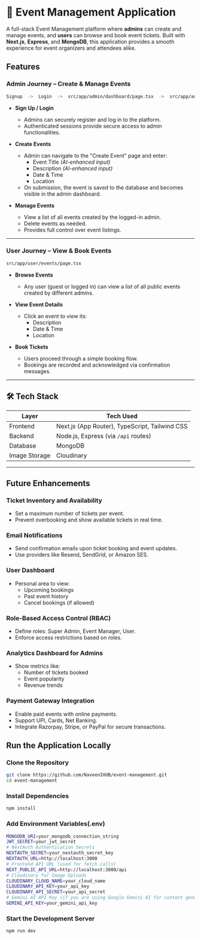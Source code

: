 # 🎫 Event Management Application

A full-stack Event Management platform where **admins** can create and manage events, and **users** can browse and book event tickets. Built with **Next.js**, **Express**, and **MongoDB**, this application provides a smooth experience for event organizers and attendees alike.

## Features

###  Admin Journey – Create & Manage Events
```bash 
Signup  ->  Login  ->  src/app/admin/dashboard/page.tsx  ->  src/app/admin/create-event/page.tsx
```
- **Sign Up / Login**
  - Admins can securely register and log in to the platform.
  - Authenticated sessions provide secure access to admin functionalities.

- **Create Events**
  - Admin can navigate to the "Create Event" page and enter:
    - Event Title *(AI-enhanced input)*
    - Description *(AI-enhanced input)*
    - Date & Time
    - Location
  - On submission, the event is saved to the database and becomes visible in the admin dashboard.

- **Manage Events**
  - View a list of all events created by the logged-in admin.
  - Delete events as needed.
  - Provides full control over event listings.

---

### User Journey – View & Book Events  
```bash 
src/app/user/events/page.tsx
```
- **Browse Events**
  - Any user (guest or logged in) can view a list of all public events created by different admins.

- **View Event Details**
  - Click an event to view its:
    - Description
    - Date & Time
    - Location

- **Book Tickets**
  - Users proceed through a simple booking flow.
  - Bookings are recorded and acknowledged via confirmation messages.

---

## 🛠️ Tech Stack

| Layer      | Tech Used                                    |
|------------|-----------------------------------------------|
| Frontend   | Next.js (App Router), TypeScript, Tailwind CSS |
| Backend    | Node.js, Express (via `/api` routes)          |
| Database   | MongoDB                                       |
| Image Storage   | Cloudinary                                       |

---

## Future Enhancements

### Ticket Inventory and Availability
- Set a maximum number of tickets per event.
- Prevent overbooking and show available tickets in real time.

### Email Notifications
- Send confirmation emails upon ticket booking and event updates.
- Use providers like Resend, SendGrid, or Amazon SES.

### User Dashboard
- Personal area to view:
  - Upcoming bookings
  - Past event history
  - Cancel bookings (if allowed)

### Role-Based Access Control (RBAC)
- Define roles: Super Admin, Event Manager, User.
- Enforce access restrictions based on roles.

### Analytics Dashboard for Admins
- Show metrics like:
  - Number of tickets booked
  - Event popularity
  - Revenue trends

### Payment Gateway Integration
- Enable paid events with online payments.
- Support UPI, Cards, Net Banking.
- Integrate Razorpay, Stripe, or PayPal for secure transactions.


## Run the Application Locally
### Clone the Repository
```bash
git clone https://github.com/NaveenIHUB/event-management.git
cd event-management
```

### Install Dependencies 
```bash
npm install
```
### Add Environment Variables(.env)
```bash
MONGODB_URI=your_mongodb_connection_string
JWT_SECRET=your_jwt_secret
# NextAuth Authentication Secrets
NEXTAUTH_SECRET=your_nextauth_secret_key
NEXTAUTH_URL=http://localhost:3000
# Frontend API URL (used for fetch calls)
NEXT_PUBLIC_API_URL=http://localhost:3000/api
# Cloudinary for Image Uploads
CLOUDINARY_CLOUD_NAME=your_cloud_name
CLOUDINARY_API_KEY=your_api_key
CLOUDINARY_API_SECRET=your_api_secret
# Gemini AI API Key (if you are using Google Gemini AI for content generation)
GEMINI_API_KEY=your_gemini_api_key

```

### Start the Development Server
```bash
npm run dev
```
